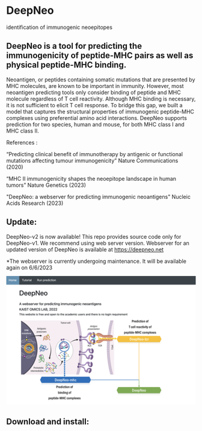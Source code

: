 # DeepNeo
identification of immunogenic neoepitopes
## DeepNeo is a tool for predicting the immunogenicity of peptide-MHC pairs as well as physical peptide-MHC binding.

Neoantigen, or peptides containing somatic mutations that are presented by MHC molecules, are known to be important in immunity. However, most neoantigen predicting tools only consider binding of peptide and MHC molecule regardless of T cell reactivity. Although MHC binding is necessary, it is not sufficient to elicit T cell response. To bridge this gap, we built a model that captures the structural properties of immunogenic peptide-MHC complexes using preferential amino acid interactions. DeepNeo supports prediction for two species, human and mouse, for both MHC class I and MHC class II.


References : 

“Predicting clinical benefit of immunotherapy by antigenic or functional mutations affecting tumour immunogenicity” Nature Communications (2020)

“MHC II immunogenicity shapes the neoepitope landscape in human tumors” Nature Genetics (2023)

"DeepNeo: a webserver for predicting immunogenic neoantigens" Nucleic Acids Research (2023)


## Update:  

DeepNeo-v2 is now available! This repo provides source code only for DeepNeo-v1. We recommend using web server version.
Webserver for an updated version of DeepNeo is available at https://deepneo.net

*The webserver is currently undergoing maintenance. It will be available again on 6/6/2023

![alt text](deepneo-web.png)


## Download and install:

